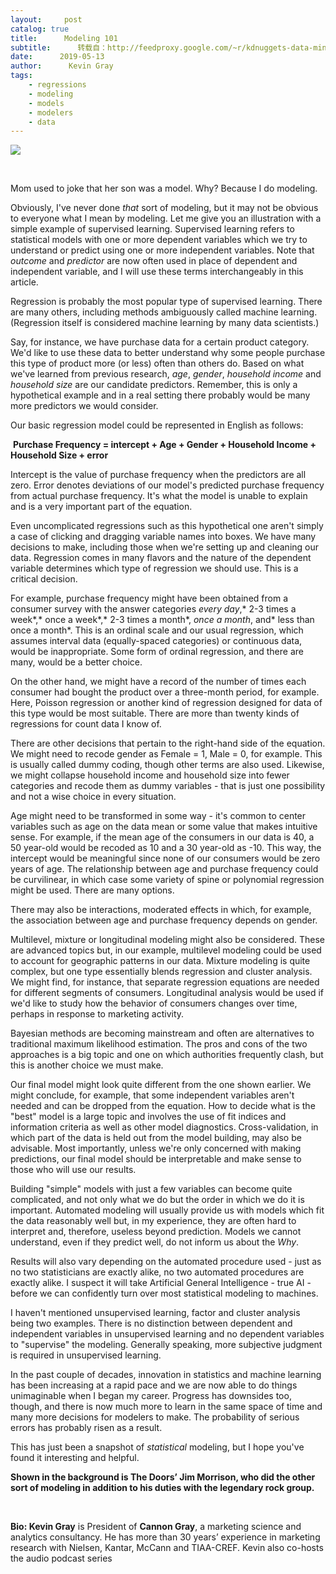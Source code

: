 ```yaml
---
layout:     post
catalog: true
title:      Modeling 101
subtitle:      转载自：http://feedproxy.google.com/~r/kdnuggets-data-mining-analytics/~3/N8NlsUOCaK8/modeling-101.html
date:      2019-05-13
author:      Kevin Gray
tags:
    - regressions
    - modeling
    - models
    - modelers
    - data
---
```

![](https://www.kdnuggets.com/wp-content/uploads/0.jpeg)


 

Mom used to joke that her son was a model. Why? Because I do modeling.

Obviously, I've never done *that* sort of modeling, but it may not be obvious to everyone what I mean by modeling. Let me give you an illustration with a simple example of supervised learning. Supervised learning refers to statistical models with one or more dependent variables which we try to understand or predict using one or more independent variables. Note that *outcome* and *predictor* are now often used in place of dependent and independent variable, and I will use these terms interchangeably in this article.

Regression is probably the most popular type of supervised learning. There are many others, including methods ambiguously called machine learning. (Regression itself is considered machine learning by many data scientists.)

Say, for instance, we have purchase data for a certain product category. We'd like to use these data to better understand why some people purchase this type of product more (or less) often than others do. Based on what we've learned from previous research, *age*, *gender*, *household income* and *household size* are our candidate predictors. Remember, this is only a hypothetical example and in a real setting there probably would be many more predictors we would consider.

Our basic regression model could be represented in English as follows:

 **Purchase Frequency = intercept + Age + Gender + Household Income + Household Size + error**

Intercept is the value of purchase frequency when the predictors are all zero. Error denotes deviations of our model's predicted purchase frequency from actual purchase frequency. It's what the model is unable to explain and is a very important part of the equation.

Even uncomplicated regressions such as this hypothetical one aren't simply a case of clicking and dragging variable names into boxes. We have many decisions to make, including those when we're setting up and cleaning our data. Regression comes in many flavors and the nature of the dependent variable determines which type of regression we should use. This is a critical decision.

For example, purchase frequency might have been obtained from a consumer survey with the answer categories *every day*,* 2-3 times a week*,* once a week*,* 2-3 times a month*, *once a month*, and* less than once a month*. This is an ordinal scale and our usual regression, which assumes interval data (equally-spaced categories) or continuous data, would be inappropriate. Some form of ordinal regression, and there are many, would be a better choice.

On the other hand, we might have a record of the number of times each consumer had bought the product over a three-month period, for example. Here, Poisson regression or another kind of regression designed for data of this type would be most suitable. There are more than twenty kinds of regressions for count data I know of.

There are other decisions that pertain to the right-hand side of the equation. We might need to recode gender as Female = 1, Male = 0, for example. This is usually called dummy coding, though other terms are also used. Likewise, we might collapse household income and household size into fewer categories and recode them as dummy variables - that is just one possibility and not a wise choice in every situation.

Age might need to be transformed in some way - it's common to center variables such as age on the data mean or some value that makes intuitive sense. For example, if the mean age of the consumers in our data is 40, a 50 year-old would be recoded as 10 and a 30 year-old as -10. This way, the intercept would be meaningful since none of our consumers would be zero years of age. The relationship between age and purchase frequency could be curvilinear, in which case some variety of spine or polynomial regression might be used. There are many options.

There may also be interactions, moderated effects in which, for example, the association between age and purchase frequency depends on gender.

Multilevel, mixture or longitudinal modeling might also be considered. These are advanced topics but, in our example, multilevel modeling could be used to account for geographic patterns in our data. Mixture modeling is quite complex, but one type essentially blends regression and cluster analysis. We might find, for instance, that separate regression equations are needed for different segments of consumers. Longitudinal analysis would be used if we'd like to study how the behavior of consumers changes over time, perhaps in response to marketing activity.

Bayesian methods are becoming mainstream and often are alternatives to traditional maximum likelihood estimation. The pros and cons of the two approaches is a big topic and one on which authorities frequently clash, but this is another choice we must make.

Our final model might look quite different from the one shown earlier. We might conclude, for example, that some independent variables aren't needed and can be dropped from the equation. How to decide what is the "best" model is a large topic and involves the use of fit indices and information criteria as well as other model diagnostics. Cross-validation, in which part of the data is held out from the model building, may also be advisable. Most importantly, unless we're only concerned with making predictions, our final model should be interpretable and make sense to those who will use our results.

Building "simple" models with just a few variables can become quite complicated, and not only what we do but the order in which we do it is important. Automated modeling will usually provide us with models which fit the data reasonably well but, in my experience, they are often hard to interpret and, therefore, useless beyond prediction. Models we cannot understand, even if they predict well, do not inform us about the *Why*.

Results will also vary depending on the automated procedure used - just as no two statisticians are exactly alike, no two automated procedures are exactly alike. I suspect it will take Artificial General Intelligence - true AI - before we can confidently turn over most statistical modeling to machines.

I haven't mentioned unsupervised learning, factor and cluster analysis being two examples. There is no distinction between dependent and independent variables in unsupervised learning and no dependent variables to "supervise" the modeling. Generally speaking, more subjective judgment is required in unsupervised learning.

In the past couple of decades, innovation in statistics and machine learning has been increasing at a rapid pace and we are now able to do things unimaginable when I began my career. Progress has downsides too, though, and there is now much more to learn in the same space of time and many more decisions for modelers to make. The probability of serious errors has probably risen as a result.

This has just been a snapshot of *statistical* modeling, but I hope you've found it interesting and helpful.

**Shown in the background is The Doors’ Jim Morrison, who did the other sort of modeling in addition to his duties with the legendary rock group.**

 

**Bio: Kevin Gray** is President of **Cannon Gray**, a marketing science and analytics consultancy. He has more than 30 years’ experience in marketing research with Nielsen, Kantar, McCann and TIAA-CREF. Kevin also co-hosts the audio podcast series 
